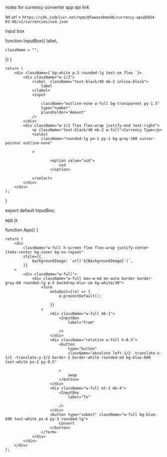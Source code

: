 notes for currency converter app
api link

let url = `https://cdn.jsdelivr.net/npm/@fawazahmed0/currency-api@2024-03-06/v1/currencies/usd.json`

input box

function InputBox({
    label,
    
    className = "",
}) {
   

    return (
        <div className={`bg-white p-3 rounded-lg text-sm flex `}>
            <div className="w-1/2">
                <label  className="text-black/40 mb-2 inline-block">
                    label
                </label>
                <input
                    
                    className="outline-none w-full bg-transparent py-1.5"
                    type="number"
                    placeholder="Amount"
                />
            </div>
            <div className="w-1/2 flex flex-wrap justify-end text-right">
                <p className="text-black/40 mb-2 w-full">Currency Type</p>
                <select
                    className="rounded-lg px-1 py-1 bg-gray-100 cursor-pointer outline-none"
                    
                >
                    
                        <option value="usd">
                            usd
                        </option>
                
                </select>
            </div>
        </div>
    );
}

export default InputBox;

app js

function App() {
    

    return (
        <div
            className="w-full h-screen flex flex-wrap justify-center items-center bg-cover bg-no-repeat"
            style={{
                backgroundImage: `url('${BackgroundImage}')`,
            }}
        >
            <div className="w-full">
                <div className="w-full max-w-md mx-auto border border-gray-60 rounded-lg p-5 backdrop-blur-sm bg-white/30">
                    <form
                        onSubmit={(e) => {
                            e.preventDefault();
                           
                        }}
                    >
                        <div className="w-full mb-1">
                            <InputBox
                                label="From"
                                
                            />
                        </div>
                        <div className="relative w-full h-0.5">
                            <button
                                type="button"
                                className="absolute left-1/2 -translate-x-1/2 -translate-y-1/2 border-2 border-white rounded-md bg-blue-600 text-white px-2 py-0.5"
                                
                            >
                                swap
                            </button>
                        </div>
                        <div className="w-full mt-1 mb-4">
                            <InputBox
                                label="To"
                                
                            />
                        </div>
                        <button type="submit" className="w-full bg-blue-600 text-white px-4 py-3 rounded-lg">
                            Convert 
                        </button>
                    </form>
                </div>
            </div>
        </div>
    );

